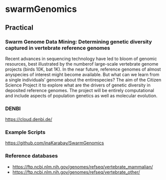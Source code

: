 # swarmGenomics

## Practical

### Swarm Genome Data Mining: Determining genetic diversity captured in vertebrate reference genomes

Recent advances in sequencing technology have led to bloom of genomic resources, best illustrated by the numberof large-scale vertebrate genome projects (birds 10K, bat 1K). In the near future, reference genomes of almost anyspecies of interest might become available. But what can we learn from a single individuals’ genome about the entirespecies? The aim of the Citizen Science Project it to explore what are the drivers of genetic diversity in deposited reference genomes. The project will be entirely computational and include aspects of population genetics as well as molecular evolution.


### DENBI

https://cloud.denbi.de/

### Example Scripts

https://github.com/inaKarabay/SwarmGenomics

### Reference databases

- https://ftp.ncbi.nlm.nih.gov/genomes/refseq/vertebrate_mammalian/
- https://ftp.ncbi.nlm.nih.gov/genomes/refseq/vertebrate_other/
